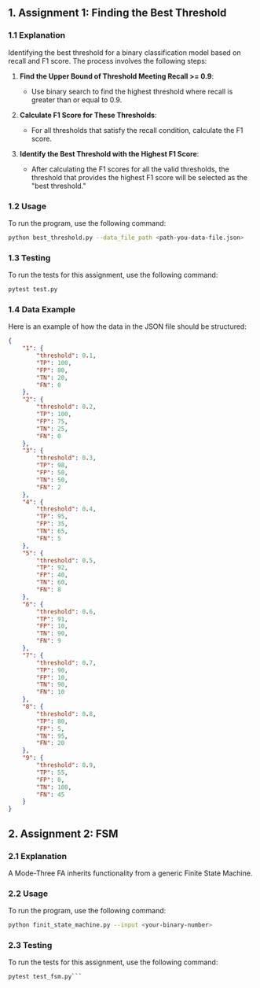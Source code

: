## 1. Assignment 1: Finding the Best Threshold

### 1.1 Explanation
Identifying the best threshold for a binary classification model based on recall and F1 score. The process involves the following steps:

1. **Find the Upper Bound of Threshold Meeting Recall >= 0.9**:
   - Use binary search to find the highest threshold where recall is greater than or equal to 0.9.

2. **Calculate F1 Score for These Thresholds**:
   - For all thresholds that satisfy the recall condition, calculate the F1 score.

3. **Identify the Best Threshold with the Highest F1 Score**:
   - After calculating the F1 scores for all the valid thresholds, the threshold that provides the highest F1 score will be selected as the "best threshold."

### 1.2 Usage
To run the program, use the following command:

```bash
python best_threshold.py --data_file_path <path-you-data-file.json>
```

### 1.3 Testing
To run the tests for this assignment, use the following command:

```bash
pytest test.py
```

### 1.4 Data Example
Here is an example of how the data in the JSON file should be structured:

```json
{
    "1": {
        "threshold": 0.1,
        "TP": 100,
        "FP": 80,
        "TN": 20,
        "FN": 0
    },
    "2": {
        "threshold": 0.2,
        "TP": 100,
        "FP": 75,
        "TN": 25,
        "FN": 0
    },
    "3": {
        "threshold": 0.3,
        "TP": 98,
        "FP": 50,
        "TN": 50,
        "FN": 2
    },
    "4": {
        "threshold": 0.4,
        "TP": 95,
        "FP": 35,
        "TN": 65,
        "FN": 5
    },
    "5": {
        "threshold": 0.5,
        "TP": 92,
        "FP": 40,
        "TN": 60,
        "FN": 8
    },
    "6": {
        "threshold": 0.6,
        "TP": 91,
        "FP": 10,
        "TN": 90,
        "FN": 9
    },
    "7": {
        "threshold": 0.7,
        "TP": 90,
        "FP": 10,
        "TN": 90,
        "FN": 10
    },
    "8": {
        "threshold": 0.8,
        "TP": 80,
        "FP": 5,
        "TN": 95,
        "FN": 20
    },
    "9": {
        "threshold": 0.9,
        "TP": 55,
        "FP": 0,
        "TN": 100,
        "FN": 45
    }
}
```

## 2. Assignment 2: FSM

### 2.1 Explanation
A Mode-Three FA inherits functionality from a generic Finite State Machine.

### 2.2 Usage
To run the program, use the following command:

```bash
python finit_state_machine.py --input <your-binary-number>
```

### 2.3 Testing
To run the tests for this assignment, use the following command:

```bash
pytest test_fsm.py```
```